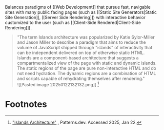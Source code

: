 

Balances paradigms of [[Web Development]] that pursue fast, navigable sites with many public facing pages (such as [[Static Site Generators|Static Site Generation]], [[Server Side Rendering]]) with interactive behavior customized to the user (such as [[Client-Side Rendered|Client-Side Rendering]]).

>"The term Islands architecture was popularized by Katie Sylor-Miller and Jason Miller to describe a paradigm that aims to reduce the volume of JavaScript shipped through “islands” of interactivity that can be independent delivered on top of otherwise static HTML. Islands are a component-based architecture that suggests a compartmentalized view of the page with static and dynamic islands. The static regions of the page are pure non-interactive HTML and do not need hydration. The dynamic regions are a combination of HTML and scripts capable of rehydrating themselves after rendering."  
>![[Pasted image 20250122132132.png]] [^1]

# Footnotes
[^1]: ["Islands Architecture"](https://www.patterns.dev/vanilla/islands-architecture/) , Patterns.dev. Accessed 2025, Jan 22. 